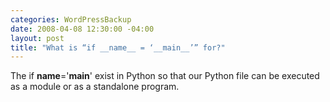 ```yaml
--- 
categories: WordPressBackup
date: 2008-04-08 12:30:00 -04:00
layout: post
title: "What is “if __name__ = ‘__main__’” for?"
---
```

The if __name__='__main__' exist in Python so that our Python file can be executed as a module or as a standalone program.
